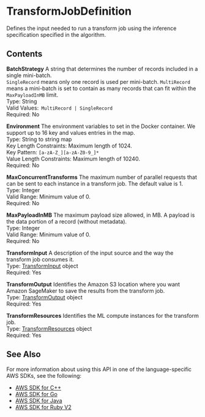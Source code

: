 # TransformJobDefinition<a name="API_TransformJobDefinition"></a>

Defines the input needed to run a transform job using the inference specification specified in the algorithm\.

## Contents<a name="API_TransformJobDefinition_Contents"></a>

 **BatchStrategy**   <a name="SageMaker-Type-TransformJobDefinition-BatchStrategy"></a>
A string that determines the number of records included in a single mini\-batch\.  
 `SingleRecord` means only one record is used per mini\-batch\. `MultiRecord` means a mini\-batch is set to contain as many records that can fit within the `MaxPayloadInMB` limit\.  
Type: String  
Valid Values:` MultiRecord | SingleRecord`   
Required: No

 **Environment**   <a name="SageMaker-Type-TransformJobDefinition-Environment"></a>
The environment variables to set in the Docker container\. We support up to 16 key and values entries in the map\.  
Type: String to string map  
Key Length Constraints: Maximum length of 1024\.  
Key Pattern: `[a-zA-Z_][a-zA-Z0-9_]*`   
Value Length Constraints: Maximum length of 10240\.  
Required: No

 **MaxConcurrentTransforms**   <a name="SageMaker-Type-TransformJobDefinition-MaxConcurrentTransforms"></a>
The maximum number of parallel requests that can be sent to each instance in a transform job\. The default value is 1\.  
Type: Integer  
Valid Range: Minimum value of 0\.  
Required: No

 **MaxPayloadInMB**   <a name="SageMaker-Type-TransformJobDefinition-MaxPayloadInMB"></a>
The maximum payload size allowed, in MB\. A payload is the data portion of a record \(without metadata\)\.  
Type: Integer  
Valid Range: Minimum value of 0\.  
Required: No

 **TransformInput**   <a name="SageMaker-Type-TransformJobDefinition-TransformInput"></a>
A description of the input source and the way the transform job consumes it\.  
Type: [TransformInput](API_TransformInput.md) object  
Required: Yes

 **TransformOutput**   <a name="SageMaker-Type-TransformJobDefinition-TransformOutput"></a>
Identifies the Amazon S3 location where you want Amazon SageMaker to save the results from the transform job\.  
Type: [TransformOutput](API_TransformOutput.md) object  
Required: Yes

 **TransformResources**   <a name="SageMaker-Type-TransformJobDefinition-TransformResources"></a>
Identifies the ML compute instances for the transform job\.  
Type: [TransformResources](API_TransformResources.md) object  
Required: Yes

## See Also<a name="API_TransformJobDefinition_SeeAlso"></a>

For more information about using this API in one of the language\-specific AWS SDKs, see the following:
+  [AWS SDK for C\+\+](https://docs.aws.amazon.com/goto/SdkForCpp/sagemaker-2017-07-24/TransformJobDefinition) 
+  [AWS SDK for Go](https://docs.aws.amazon.com/goto/SdkForGoV1/sagemaker-2017-07-24/TransformJobDefinition) 
+  [AWS SDK for Java](https://docs.aws.amazon.com/goto/SdkForJava/sagemaker-2017-07-24/TransformJobDefinition) 
+  [AWS SDK for Ruby V2](https://docs.aws.amazon.com/goto/SdkForRubyV2/sagemaker-2017-07-24/TransformJobDefinition) 